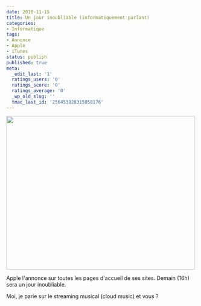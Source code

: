 ```yaml
---
date: 2010-11-15
title: Un jour inoubliable (informatiquement parlant)
categories:
- Informatique
tags:
- Annonce
- Apple
- iTunes
status: publish
published: true
meta:
  _edit_last: '1'
  ratings_users: '0'
  ratings_score: '0'
  ratings_average: '0'
  _wp_old_slug: ''
  tmac_last_id: '256453828315058176'
---
```

<img class="alignnone size-medium wp-image-2535" title="La page d'accueil du site Apple suisse" src="https://dlgjp9x71cipk.cloudfront.net/2010/11/applech-500x405.png" alt="" width="500" height="405" />

Apple l'annonce sur toutes les pages d'accueil de ses sites. Demain (16h) sera un jour inoubliable.

Moi, je parie sur le streaming musical (cloud music) et vous ?
